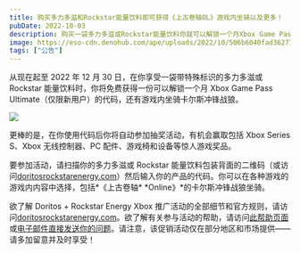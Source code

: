 ```yaml
---
title: 购买多力多滋和Rockstar能量饮料即可获得《上古卷轴OL》游戏内坐骑以及更多！
pubDate: 2022-10-03
description: 购买一袋多力多滋或Rockstar能量饮料你就可以解锁一个月Xbox Game Pass Ultimate，卡尔斯冲锋战狼坐骑，以及更多。
image: https://eso-cdn.denohub.com/ape/uploads/2022/10/506b6040fad36277c8f930dd41f25be6.jpg
tags: ["公告"]
---
```


从现在起至 2022 年 12 月 30 日，在你享受一袋带特殊标识的多力多滋或 Rockstar 能量饮料时，你将免费获得一份可以解锁一个月
Xbox Game Pass Ultimate（仅限新用户）的代码，还有游戏内坐骑卡尔斯冲锋战狼。

![](https://eso-cdn.denohub.com/ape/uploads/2022/10/2354fe60fac83bf8e1bc535f2014aece.jpg)

更棒的是，在你使用代码后你将自动参加抽奖活动，有机会赢取包括 Xbox Series S、Xbox 无线控制器、PC
配件、游戏椅和设备等惊人游戏奖品。

要参加活动，请扫描你的多力多滋或 Rockstar
能量饮料包装背面的二维码（或访问[doritosrockstarenergy.com](https://www.doritosrockstarenergy.com/)）然后输入你的产品的代码。你可以在各种游戏的游戏内内容中选择，包括*《上古卷轴*
*Online》*的卡尔斯冲锋战狼坐骑。

欲了解 Doritos + Rockstar Energy Xbox
推广活动的全部细节和官方规则，请访问[doritosrockstarenergy.com](https://www.doritosrockstarenergy.com/)。欲了解有关参与活动的帮助，请访问[此帮助页面](https://contact.pepsico.com/fritolay)或[电子邮件直接发送你的问题](mailto:fritolay@promosupport.com)。请注意，该促销活动仅在部分地区和市场提供——请多加留意并及时享受！
